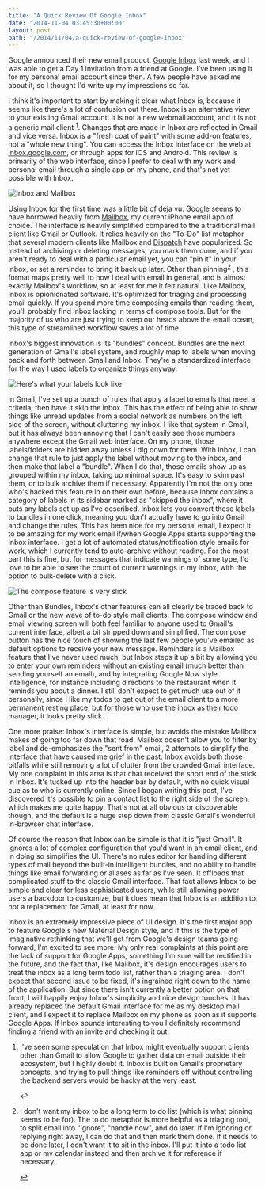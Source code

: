 ```yaml
---
title: "A Quick Review Of Google Inbox"
date: "2014-11-04 03:45:30+00:00"
layout: post
path: "/2014/11/04/a-quick-review-of-google-inbox"
---
```


Google announced their new email product, [Google Inbox][inbox] last week, and I was able to get a Day 1 invitation from a friend at Google.  I've been using it for my personal email account since then.  A few people have asked me about it, so I thought I'd write up my impressions so far.

I think it's important to start by making it clear what Inbox is, because it seems like there's a lot of confusion out there.  Inbox is an alternative view to your existing Gmail account.  It is not a new webmail account, and it is not a generic mail client <sup id="fnref:1">[1](#fn:1)</sup>.  Changes that are made in Inbox are reflected in Gmail and vice versa.  Inbox is a "fresh coat of paint" with some add-on features, not a "whole new thing".  You can access the Inbox interface on the web at [inbox.google.com](http://inbox.google.com), or through apps for iOS and Android.  This review is primarily of the web interface, since I prefer to deal with my work and personal email through a single app on my phone, and that's not yet possible with Inbox.

![Inbox and Mailbox](/content/images/2014/11/sidebyside.png)

Using Inbox for the first time was a little bit of deja vu.  Google seems to have borrowed heavily from [Mailbox][mailbox], my current iPhone email app of choice.  The interface is heavily simplified compared to the a traditional mail client like Gmail or Outlook.  It relies heavily on the "To-Do" list metaphor that several modern clients like Mailbox and [Dispatch][dispatch] have popularized.  So instead of archiving or deleting messages, you mark them done, and if you aren't ready to deal with a particular email yet, you can "pin it" in your inbox, or set a reminder to bring it back up later.  Other than pinning<sup id="fnref:2">[2](#fn:2)</sup> , this format maps pretty well to how I deal with email in general, and is almost exactly Mailbox's workflow, so at least for me it felt natural. Like Mailbox, Inbox is opionionated software. It's optimized for triaging and processing email quickly.  If you spend more time composing emails than reading them, you'll probably find Inbox lacking in terms of compose tools.  But for the majority of us who are just trying to keep our heads above the email ocean, this type of streamlined workflow saves a lot of time.

Inbox's biggest innovation is its "bundles" concept.  Bundles are the next generation of Gmail's label system, and roughly map to labels when moving back and forth between Gmail and Inbox.  They're a standardized interface for the way I used labels to organize things anyway.  

![Here's what your labels look like](/content/images/2014/11/skiptheinbox.png)

In Gmail, I've set up a bunch of rules that apply a label to emails that meet a criteria, then have it skip the inbox.  This has the effect of being able to show things like unread updates from a social network as numbers on the left side of the screen, without cluttering my inbox.  I like that system in Gmail, but it has always been annoying that I can't easily see those numbers anywhere except the Gmail web interface.  On my phone, those labels/folders are hidden away unless I dig down for them.  With Inbox, I can change that rule to just apply the label without moving to the inbox, and then make that label a "bundle".  When I do that, those emails show up as grouped within my inbox, taking up minimal space.  It's easy to skim past them, or to bulk archive them if necessary.  Apparently I'm not the only one who's hacked this feature in on their own before, because Inbox contains a category of labels in its sidebar marked as "skipped the inbox", where it puts any labels set up as I've described.  Inbox lets you convert these labels to bundles in one click, meaning you don't actually have to go into Gmail and change the rules.  This has been nice for my personal email, I expect it to be amazing for my work email if/when Google Apps starts supporting the Inbox interface.  I get a lot of automated status/notification style emails for work, which I currently tend to auto-archive without reading.  For the most part this is fine, but for messages that indicate warnings of some type, I'd love to be able to see the count of current warnings in my inbox, with the option to bulk-delete with a click.

![The compose feature is very slick](/content/images/2014/11/smalldelights.png)

Other than Bundles, Inbox's other features can all clearly be traced back to Gmail or the new wave of to-do style mail clients.  The compose window and email viewing screen will both feel familiar to anyone used to Gmail's current interface, albeit a bit stripped down and simplified.  The compose button has the nice touch of showing the last few people you've emailed as default options to receive your new message.  Reminders is a Mailbox feature that I've never used much, but Inbox steps it up a bit by allowing you to enter your own reminders without an existing email (much better than sending yourself an email), and by integrating Google Now style intelligence, for instance including directions to the restaurant when it reminds you about a dinner. I still don't expect to get much use out of it personally, since I like my todos to get out of the email client to a more permanent resting place, but for those who use the inbox as their todo manager, it looks pretty slick.

One more praise: Inbox's interface is simple, but avoids the mistake Mailbox makes of going too far down that road.  Mailbox doesn't allow you to filter by label and de-emphasizes the "sent from" email, 2 attempts to simplify the interface that have caused me grief in the past.  Inbox avoids both those pitfalls while still removing a lot of clutter from the crowded Gmail interface.  My one complaint in this area is that chat received the short end of the stick in Inbox.  It's tucked up into the header bar by default, with no quick visual cue as to who is currently online.  Since I began writing this post, I've discovered it's possible to pin a contact list to the right side of the screen, which makes me quite happy.  That's not at all obvious or discoverable though, and the default is a huge step down from classic Gmail's wonderful in-browser chat interface. 

Of course the reason that Inbox can be simple is that it is "just Gmail".  It ignores a lot of complex configuration that you'd want in an email client, and in doing so simplifies the UI.  There's no rules editor for handling different types of mail beyond the built-in intelligent bundles, and no ability to handle things like email forwarding or aliases as far as I've seen.  It offloads that complicated stuff to the classic Gmail interface.  That fact allows Inbox to be simple and clear for less sophisticated users, while still allowing power users a backdoor to customize, but it does mean that Inbox is an addition to, not a replacement for Gmail, at least for now.

Inbox is an extremely impressive piece of UI design.  It's the first major app to feature Google's  new Material Design style, and if this is the type of imaginative rethinking that we'll get from Google's design teams going forward, I'm excited to see more.  My only real complaints at this point are the lack of support for Google Apps, something I'm sure will be rectified in the future, and the fact that, like Mailbox, it's design encourages users to treat the inbox as a long term todo list, rather than a triaging area.  I don't expect that second issue to be fixed, it's ingrained right down to the name of the application.  But since there isn't currently a better option on that front, I will happily enjoy Inbox's simplicity and nice design touches.  It has already replaced the default Gmail interface for me as my desktop mail client, and I expect it to replace Mailbox on my phone as soon as it supports Google Apps.  If Inbox sounds interesting to you I definitely recommend finding a friend with an invite and checking it out. 




<div class="footnotes">
<ol>
    <li class="footnote" id="fn:1">
        <p>
        I've seen some speculation that Inbox might eventually support clients other than Gmail to allow Google to gather data on email outside their ecosystem, but I highly doubt it.  Inbox is built on Gmail's proprietary concepts, and trying to pull things like reminders off without controlling the backend servers would be hacky at the very least.
        </p>
        <a href="#fnref:1" title="return to article"> ↩</a></p>
    </li>
    <li class="footnote" id="fn:2">
        <p>
        I don't want my inbox to be a long term to do list (which is what pinning seems to be for).  The to do metaphor is more helpful as a triaging tool, to split email into "ignore", "handle now", and do later.  If I'm ignoring or replying right away, I can do that and then mark them done.  If it needs to be done later, I don't want it to sit in the inbox.  I'll put it into a todo list app or my calendar instead and then archive it for reference if necessary.  
        </p>
        <a href="#fnref:2" title="return to article"> ↩</a></p>
    </li>
</ol>
</div>



[inbox]: http://www.google.com/inbox/?gclid=CNqBxtSE28ECFQMT7AodrBYAVQ
[mailbox]: http://www.mailboxapp.com/
[dispatch]:http://www.dispatchapp.net/

